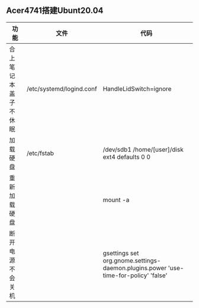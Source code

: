 ## Acer4741搭建Ubunt20.04

功能|文件|代码
-|-|-
合上笔记本盖子不休眠|/etc/systemd/logind.conf|HandleLidSwitch=ignore
加载硬盘|/etc/fstab|/dev/sdb1 /home/[user]/disk ext4 defaults 0 0
重新加载硬盘||mount -a
断开电源不会关机||gsettings set org.gnome.settings-daemon.plugins.power 'use-time-for-policy' 'false'




	
